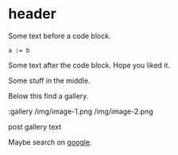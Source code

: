 # header

[google]: https://www.google.com

Some text before a code block.

<!-- comment before codeblock -->
```
a := b
```

Some text after the code block.
Hope you liked it.

Some stuff in the middle.

Below this find a gallery.

:gallery
/img/image-1.png
/img/image-2.png

post gallery text

Maybe search on [google].
